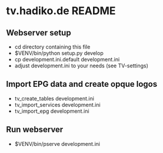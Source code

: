 # tv.hadiko.de README

## Webserver setup

* cd directory containing this file
* $VENV/bin/python setup.py develop
* cp development.ini.default development.ini
* adjust development.ini to your needs (see TV-settings)

## Import EPG data and create opque logos

* tv_create_tables development.ini
* tv_import_services development.ini
* tv_import_epg development.ini

## Run webserver

* $VENV/bin/pserve development.ini
